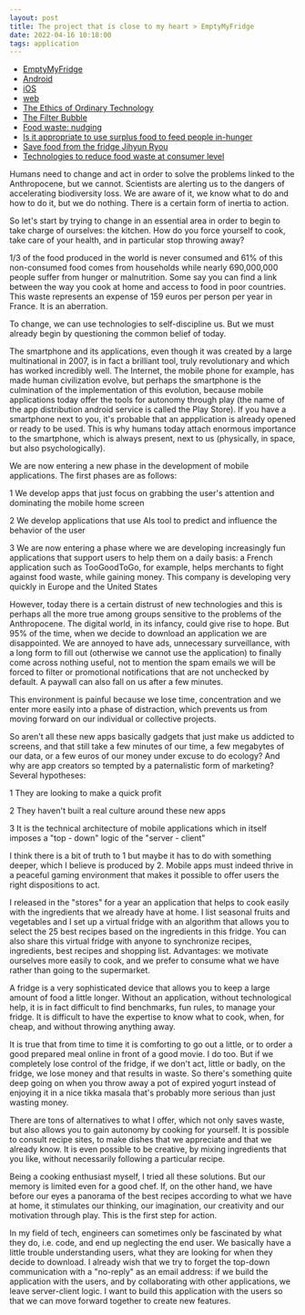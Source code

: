 ```yaml
---
layout: post
title: The project that is close to my heart > EmptyMyFridge
date: 2022-04-16 10:18:00
tags: application
---
```


- [EmptyMyFridge](https://www.emptymyfridge.com)
- [Android](https://play.google.com/store/apps/details?id=com.emptymyfridge)
- [iOS](https://apps.apple.com/app/id1550812530)
- [web](https://app.emptymyfridge.com/)
- [The Ethics of Ordinary Technology](http://michel.puech.free.fr/pages/0eot.html)
- [The Filter Bubble](https://www.amazon.fr/dp/B004Y4WMH2/ref=dp-kindle-redirect?_encoding=UTF8&btkr=1)
- [Food waste: nudging](https://www.researchgate.net/publication/331207943_Consumer_Choice_and_Food_Waste_Can_Nudging_Help)
- [Is it appropriate to use surplus food to feed people in-hunger](https://foodresearch.org.uk/publications/is-it-appropriate-to-use-surplus-food-to-feed-people-in-hunger/)
- [Save food from the fridge Jihyun Ryou](https://www.youtube.com/watch?v=-NByNOOaCzI)
- [Technologies to reduce food waste at consumer level](https://unepdtu.org/wp-content/uploads/2021/11/reducing-consumer-food-waste-using-green-and-digital-technologies.pdf)

Humans need to change and act in order to solve the problems linked to the Anthropocene, but we cannot. Scientists are alerting us to the dangers of accelerating biodiversity loss. We are aware of it, we know what to do and how to do it, but we do nothing. There is a certain form of inertia to action.

So let's start by trying to change in an essential area in order to begin to take charge of ourselves: the kitchen. How do you force yourself to cook, take care of your health, and in particular stop throwing away?

1/3 of the food produced in the world is never consumed and 61% of this non-consumed food comes from households while nearly 690,000,000 people suffer from hunger or malnutrition. Some say you can find a link between the way you cook at home and access to food in poor countries. This waste represents an expense of 159 euros per person per year in France. It is an aberration.

To change, we can use technologies to self-discipline us. But we must already begin by questioning the common belief of today.

The smartphone and its applications, even though it was created by a large multinational in 2007, is in fact a brilliant tool, truly revolutionary and which has worked incredibly well. The Internet, the mobile phone for example, has made human civilization evolve, but perhaps the smartphone is the culmination of the implementation of this evolution, because mobile applications today offer the tools for autonomy through play (the name of the app distribution android service is called the Play Store). If you have a smartphone next to you, it's probable that an appplication is already opened or ready to be used. This is why humans today attach enormous importance to the smartphone, which is always present, next to us (physically, in space, but also psychologically). 

We are now entering a new phase in the development of mobile applications. The first phases are as follows:

1 We develop apps that just focus on grabbing the user's attention and dominating the mobile home screen

2 We develop applications that use AIs tool to predict and influence the behavior of the user

3 We are now entering a phase where we are developing increasingly fun applications that support users to help them on a daily basis: a French application such as TooGoodToGo, for example, helps merchants to fight against food waste, while gaining money. This company is developing very quickly in Europe and the United States

However, today there is a certain distrust of new technologies and this is perhaps all the more true among groups sensitive to the problems of the Anthropocene. The digital world, in its infancy, could give rise to hope. But 95% of the time, when we decide to download an application we are disappointed. We are annoyed to have ads, unnecessary surveillance, with a long form to fill out (otherwise we cannot use the application) to finally come across nothing useful, not to mention the spam emails we will be forced to filter or promotional notifications that are not unchecked by default. A paywall can also fall on us after a few minutes.

This environment is painful because we lose time, concentration and we enter more easily into a phase of distraction, which prevents us from moving forward on our individual or collective projects.

So aren't all these new apps basically gadgets that just make us addicted to screens, and that still take a few minutes of our time, a few megabytes of our data, or a few euros of our money under excuse to do ecology? And why are app creators so tempted by a paternalistic form of marketing? Several hypotheses:

1 They are looking to make a quick profit

2 They haven't built a real culture around these new apps

3 It is the technical architecture of mobile applications which in itself imposes a "top - down" logic of the "server - client"

I think there is a bit of truth to 1 but maybe it has to do with something deeper, which I believe is produced by 2. Mobile apps must indeed thrive in a peaceful gaming environment that makes it possible to offer users the right dispositions to act.

I released in the "stores" for a year an application that helps to cook easily with the ingredients that we already have at home. I list seasonal fruits and vegetables and I set up a virtual fridge with an algorithm that allows you to select the 25 best recipes based on the ingredients in this fridge. You can also share this virtual fridge with anyone to synchronize recipes, ingredients, best recipes and shopping list. Advantages: we motivate ourselves more easily to cook, and we prefer to consume what we have rather than going to the supermarket.

A fridge is a very sophisticated device that allows you to keep a large amount of food a little longer. Without an application, without technological help, it is in fact difficult to find benchmarks, fun rules, to manage your fridge. It is difficult to have the expertise to know what to cook, when, for cheap, and without throwing anything away.

It is true that from time to time it is comforting to go out a little, or to order a good prepared meal online in front of a good movie. I do too. But if we completely lose control of the fridge, if we don't act, little or badly, on the fridge, we lose money and that results in waste. So there's something quite deep going on when you throw away a pot of expired yogurt instead of enjoying it in a nice tikka masala that's probably more serious than just wasting money.

There are tons of alternatives to what I offer, which not only saves waste, but also allows you to gain autonomy by cooking for yourself. It is possible to consult recipe sites, to make dishes that we appreciate and that we already know. It is even possible to be creative, by mixing ingredients that you like, without necessarily following a particular recipe.

Being a cooking enthusiast myself, I tried all these solutions. But our memory is limited even for a good chef. If, on the other hand, we have before our eyes a panorama of the best recipes according to what we have at home, it stimulates our thinking, our imagination, our creativity and our motivation through play. This is the first step for action.

In my field of tech, engineers can sometimes only be fascinated by what they do, i.e. code, and end up neglecting the end user. We basically have a little trouble understanding users, what they are looking for when they decide to download. I already wish that we try to forget the top-down communication with a "no-reply" as an email address: if we build the application with the users, and by collaborating with other applications, we leave server-client logic. I want to build this application with the users so that we can move forward together to create new features.
